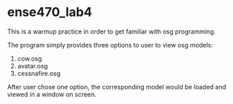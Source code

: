 ense470_lab4
============

This is a warmup practice in order to get familiar with osg programming.

The program simply provides three options to user to view osg models:
1. cow.osg
2. avatar.osg
3. cessnafire.osg

After user chose one option, the corresponding model would be loaded and viewed in a window on screen.